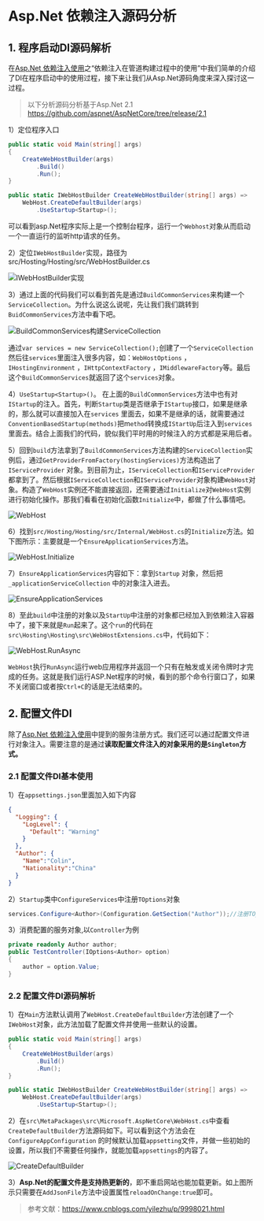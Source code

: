 # Asp.Net 依赖注入源码分析

## 1. 程序启动DI源码解析
在[Asp.Net 依赖注入使用](aspnet.md)之“依赖注入在管道构建过程中的使用”中我们简单的介绍了DI在程序启动中的使用过程，接下来让我们从Asp.Net源码角度来深入探讨这一过程。

> 以下分析源码分析基于Asp.Net 2.1 https://github.com/aspnet/AspNetCore/tree/release/2.1

1）定位程序入口

```csharp
public static void Main(string[] args)
{
    CreateWebHostBuilder(args)
        .Build()
        .Run();
}

public static IWebHostBuilder CreateWebHostBuilder(string[] args) =>
    WebHost.CreateDefaultBuilder(args)
        .UseStartup<Startup>();
```
可以看到asp.Net程序实际上是一个控制台程序，运行一个`Webhost`对象从而启动一个一直运行的监听http请求的任务。

2）定位`IWebHostBuilder`实现，路径为src/Hosting/Hosting/src/WebHostBuilder.cs

![IWebHostBuilder实现](https://i.loli.net/2020/02/26/nlAvz6KjJoRSUpG.png)

3）通过上面的代码我们可以看到首先是通过`BuildCommonServices`来构建一个`ServiceCollection`。为什么说这么说呢，先让我们我们跳转到`BuidCommonServices`方法中看下吧。

![BuildCommonServices构建ServiceCollection](https://i.loli.net/2020/02/26/Rn5vt8h7i9Iorab.png)

通过`var services = new ServiceCollection();`创建了一个`ServiceCollection`然后往`services`里面注入很多内容，如：`WebHostOptions` ，`IHostingEnvironment` ，`IHttpContextFactory` ，`IMiddlewareFactory`等。最后这个`BuildCommonServices`就返回了这个`services`对象。

4）`UseStartup<Startup>()`。 在上面的`BuildCommonServices`方法中也有对`IStartup`的注入。首先，判断`Startup`类是否继承于`IStartup`接口，如果是继承的，那么就可以直接加入在`services` 里面去，如果不是继承的话，就需要通过`ConventionBasedStartup(methods)`把m`ethod`转换成`IStartUp`后注入到`services`里面去。结合上面我们的代码，貌似我们平时用的时候注入的方式都是采用后者。

5）回到`build`方法拿到了`BuildCommonServices`方法构建的`ServiceCollection`实例后，通过`GetProviderFromFactory(hostingServices)`方法构造出了`IServiceProvider` 对象。到目前为止，`IServiceCollection`和`IServiceProvider`都拿到了。然后根据`IServiceCollection`和`IServiceProvider`对象构建`WebHost`对象。构造了`WebHost`实例还不能直接返回，还需要通过`Initialize`对`WebHost`实例进行初始化操作。那我们看看在初始化函数`Initialize`中，都做了什么事情吧。

![WebHost](https://i.loli.net/2020/02/26/Q9th6Dn5FkeaVZb.png)

6）找到`src/Hosting/Hosting/src/Internal/WebHost.cs`的`Initialize`方法。如下图所示：主要就是一个`EnsureApplicationServices`方法。

![WebHost.Initialize](https://i.loli.net/2020/02/26/jqWCQM67w9uysE2.png)

7）`EnsureApplicationServices`内容如下：拿到`Startup` 对象，然后把`_applicationServiceCollection` 中的对象注入进去。

![EnsureApplicationServices](https://i.loli.net/2020/02/26/Tde1wQa9nouyg7c.png)

8）至此`build`中注册的对象以及`StartUp`中注册的对象都已经加入到依赖注入容器中了，接下来就是`Run`起来了。这个`run`的代码在`src\Hosting\Hosting\src\WebHostExtensions.cs`中，代码如下：

![WebHost.RunAsync](https://i.loli.net/2020/02/26/pxCqTulYrIfLDi1.png)

`WebHost`执行`RunAsync`运行web应用程序并返回一个只有在触发或关闭令牌时才完成的任务。这就是我们运行ASP.Net程序的时候，看到的那个命令行窗口了，如果不关闭窗口或者按`Ctrl+C`的话是无法结束的。

## 2. 配置文件DI
除了[Asp.Net 依赖注入使用](aspnet.html#2-依赖服务注册)中提到的服务注册方式。我们还可以通过配置文件进行对象注入。需要注意的是通过**读取配置文件注入的对象采用的是`Singleton`方式。**

### 2.1 配置文件DI基本使用
1）在`appsettings.json`里面加入如下内容
```json
{
  "Logging": {
    "LogLevel": {
      "Default": "Warning"
    }
  },
  "Author": {
    "Name":"Colin",
    "Nationality":"China"
  }
}
```
2）`Startup`类中`ConfigureServices`中注册`TOptions`对象
```csharp
services.Configure<Author>(Configuration.GetSection("Author"));//注册TOption实例对象
```
3）消费配置的服务对象,以`Controller`为例
```csharp
private readonly Author author;
public TestController(IOptions<Author> option)
{
    author = option.Value;
}
```

### 2.2 配置文件DI源码解析

1）在`Main`方法默认调用了`WebHost.CreateDefaultBuilder`方法创建了一个`IWebHost`对象，此方法加载了配置文件并使用一些默认的设置。

```csharp
public static void Main(string[] args)
{
    CreateWebHostBuilder(args)
        .Build()
        .Run();
}

public static IWebHostBuilder CreateWebHostBuilder(string[] args) =>
    WebHost.CreateDefaultBuilder(args)
        .UseStartup<Startup>();
```

2）在`src\MetaPackages\src\Microsoft.AspNetCore\WebHost.cs`中查看`CreateDefaultBuilder`方法源码如下。可以看到这个方法会在`ConfigureAppConfiguration` 的时候默认加载`appsetting`文件，并做一些初始的设置，所以我们不需要任何操作，就能加载`appsettings`的内容了。

![CreateDefaultBuilder](https://i.loli.net/2020/02/26/1NERpfLjOwGieDH.png)

3）**Asp.Net的配置文件是支持热更新的**，即不重启网站也能加载更新。如上图所示只需要在`AddJsonFile`方法中设置属性`reloadOnChange:true`即可。

> 参考文献：https://www.cnblogs.com/yilezhu/p/9998021.html